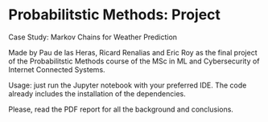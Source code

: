 # Probabilitstic Methods: Project
Case Study: Markov Chains for Weather Prediction

Made by Pau de las Heras, Ricard Renalias and Eric Roy as the final project of the Probabilitstic Methods course of the MSc in ML and Cybersecurity of Internet Connected Systems.

Usage: just run the Jupyter notebook with your preferred IDE. The code already includes the installation of the dependencies.

Please, read the PDF report for all the background and conclusions.
